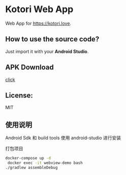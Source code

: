 # Kotori Web App

Web App for https://kotori.love.

## How to use the source code?

Just import it with your **Android Studio**.

## APK Download

[click](https://github.com/kokororin/KotoriWebApp/raw/master/app/app-release.apk)

## License:

MIT

## 使用说明

Android Sdk 和 build tools 使用 android-studio 进行安装

打包项目

```bash
docker-compose up -d
 docker exec -it webview-demo bash
./gradlew assembleDebug
```
